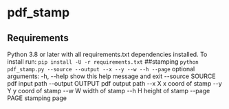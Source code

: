 # pdf_stamp
## Requirements
Python 3.8 or later with all requirements.txt dependencies installed. To install run:
`
pip install -U -r requirements.txt
`
##stamping
`
python pdf_stamp.py --source --output --x --y --w --h --page
`
optional arguments:
  -h, --help       show this help message and exit
  --source SOURCE  pdf input path
  --output OUTPUT  pdf output path
  --x X            x coord of stamp
  --y Y            y coord of stamp
  --w W            width of stamp
  --h H            height of stamp
  --page PAGE      stamping page
